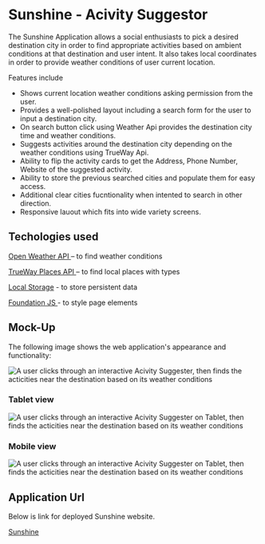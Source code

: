 # Sunshine - Acivity Suggestor
The Sunshine Application allows a social enthusiasts to pick a desired destination city in order to find appropriate activities based on ambient conditions at that destination and user intent.
It also takes local coordinates in order to provide weather conditions of user current location.

Features include

* Shows current location weather conditions asking permission from the user.
* Provides a well-polished layout including a search form for the user to input a destination city.
* On search button click using Weather Api provides the destination city time and weather conditions.
* Suggests activities around the destination city depending on the weather conditions using TrueWay Api.
* Ability to flip the activity cards to get the Address, Phone Number, Website of the suggested activity.
* Ability to store the previous searched cities and populate them for easy access.
* Additional clear cities fucntionality when intented to search in other direction.
* Responsive lauout which fits into wide variety screens.

## Techologies used

[Open Weather API ](https://openweathermap.org/) – to find weather conditions

[TrueWay Places API ](https://rapidapi.com/trueway/api/trueway-places/) – to find local places with types

[Local Storage](https://developer.mozilla.org/en-US/docs/Web/API/Window/localStorage) - to store persistent data

[Foundation JS ](https://get.foundation/)- to style page elements

## Mock-Up

The following image shows the web application's appearance and functionality:

![A user clicks through an interactive Acivity Suggester, then finds the acticities near the destination based on its weather conditions](assets/images/screenshot.gif.gif)

### Tablet view

![A user clicks through an interactive Acivity Suggester on Tablet, then finds the acticities near the destination based on its weather conditions](assets/images/screenshot-tablet.gif)

### Mobile view

![A user clicks through an interactive Acivity Suggester on Tablet, then finds the acticities near the destination based on its weather conditions](assets/images/screenshot-mobile.gif)

## Application Url

Below is link for deployed Sunshine website.

[Sunshine](https://evs95.github.io/ActivitySuggester/)